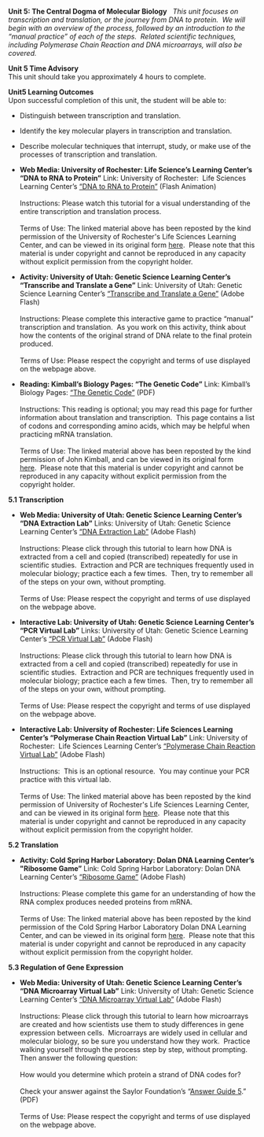 **Unit 5: The Central Dogma of Molecular Biology** <span id="5"></span> 
*This unit focuses on transcription and translation, or the journey from
DNA to protein.  We will begin with an overview of the process, followed
by an introduction to the “manual practice” of each of the steps. 
Related scientific techniques, including Polymerase Chain Reaction and
DNA microarrays, will also be covered.*

**Unit 5 Time Advisory**  
This unit should take you approximately 4 hours to complete.

**Unit5 Learning Outcomes**  
Upon successful completion of this unit, the student will be able to:  
-   Distinguish between transcription and translation.
-   Identify the key molecular players in transcription and translation.
-   Describe molecular techniques that interrupt, study, or make use of
    the processes of transcription and translation.

-   **Web Media: University of Rochester: Life Science’s Learning
    Center’s “DNA to RNA to Protein”**
    Link: University of Rochester:  Life Sciences Learning Center’s
    [“DNA to RNA to
    Protein”](http://www.saylor.org/content/general/dna_rna_protein.swf) (Flash
    Animation)  
        
     Instructions: Please watch this tutorial for a visual understanding
    of the entire transcription and translation process.  
        
     Terms of Use: The linked material above has been reposted by the
    kind permission of the University of Rochester's Life Sciences
    Learning Center, and can be viewed in its original form
    [here](http://lifesciences.envmed.rochester.edu/movies/Dogma2.swf).  Please
    note that this material is under copyright and cannot be reproduced
    in any capacity without explicit permission from the copyright
    holder. 

-   **Activity: University of Utah: Genetic Science Learning Center’s
    “Transcribe and Translate a Gene”**
    Link: University of Utah: Genetic Science Learning Center’s
    [“Transcribe and Translate a
    Gene”](http://learn.genetics.utah.edu/content/begin/dna/transcribe/) (Adobe
    Flash)  
        
     Instructions: Please complete this interactive game to practice
    “manual” transcription and translation.  As you work on this
    activity, think about how the contents of the original strand of DNA
    relate to the final protein produced.  
        
     Terms of Use: Please respect the copyright and terms of use
    displayed on the webpage above.

-   **Reading: Kimball’s Biology Pages: “The Genetic Code”**
    Link: Kimball’s Biology Pages: [“The Genetic
    Code”](https://resources.saylor.org/archived/wp-content/uploads/2011/06/BIO101lab-5.pdf) (PDF)  
        
     Instructions: This reading is optional; you may read this page for
    further information about translation and transcription.  This page
    contains a list of codons and corresponding amino acids, which may
    be helpful when practicing mRNA translation.  
        
     Terms of Use: The linked material above has been reposted by the
    kind permission of John Kimball, and can be viewed in its original
    form
    [here](http://users.rcn.com/jkimball.ma.ultranet/BiologyPages/C/Codons.html).  Please
    note that this material is under copyright and cannot be reproduced
    in any capacity without explicit permission from the copyright
    holder. 

**5.1 Transcription** <span id="5.1"></span> 
-   **Web Media: University of Utah: Genetic Science Learning Center’s
    “DNA Extraction Lab”**
    Links: University of Utah: Genetic Science Learning Center’s [“DNA
    Extraction
    Lab”](http://learn.genetics.utah.edu/content/labs/extraction/) (Adobe
    Flash)   
        
     Instructions: Please click through this tutorial to learn how DNA
    is extracted from a cell and copied (transcribed) repeatedly for use
    in scientific studies.  Extraction and PCR are techniques frequently
    used in molecular biology; practice each a few times.  Then, try to
    remember all of the steps on your own, without prompting.  
        
     Terms of Use: Please respect the copyright and terms of use
    displayed on the webpage above.

-   **Interactive Lab: University of Utah: Genetic Science Learning
    Center’s “PCR Virtual Lab”**
    Links: University of Utah: Genetic Science Learning Center’s [“PCR
    Virtual Lab”](http://learn.genetics.utah.edu/content/labs/pcr/)
    (Adobe Flash)  
        
     Instructions: Please click through this tutorial to learn how DNA
    is extracted from a cell and copied (transcribed) repeatedly for use
    in scientific studies.  Extraction and PCR are techniques frequently
    used in molecular biology; practice each a few times.  Then, try to
    remember all of the steps on your own, without prompting.  
        
     Terms of Use: Please respect the copyright and terms of use
    displayed on the webpage above.

-   **Interactive Lab: University of Rochester: Life Sciences Learning
    Center’s “Polymerase Chain Reaction Virtual Lab”**
    Link: University of Rochester:  Life Sciences Learning Center’s
    [“Polymerase Chain Reaction Virtual
    Lab”](http://www.saylor.org/content/general/polymerase_chain.swf) (Adobe
    Flash)  
        
     Instructions:  This is an optional resource.  You may continue your
    PCR practice with this virtual lab.  
        
     Terms of Use: The linked material above has been reposted by the
    kind permission of University of Rochester's Life Sciences Learning
    Center, and can be viewed in its original form
    [here](http://lifesciences.envmed.rochester.edu/movies/PCR_final.swf).  Please
    note that this material is under copyright and cannot be reproduced
    in any capacity without explicit permission from the copyright
    holder. 

**5.2 Translation** <span id="5.2"></span> 
-   **Activity: Cold Spring Harbor Laboratory: Dolan DNA Learning
    Center’s "Ribosome Game”**
    Link: Cold Spring Harbor Laboratory: Dolan DNA Learning Center’s
    [“Ribosome
    Game”](http://www.saylor.org/content/general/ribosome_game.swf) (Adobe
    Flash)  
        
     Instructions: Please complete this game for an understanding of how
    the RNA complex produces needed proteins from mRNA.  
        
     Terms of Use: The linked material above has been reposted by the
    kind permission of the Cold Spring Harbor Laboratory Dolan DNA
    Learning Center, and can be viewed in its original form
    [here](http://www.dnalc.org/view/15890-Ribosome-game-interactive-2D-animation.html).  Please
    note that this material is under copyright and cannot be reproduced
    in any capacity without explicit permission from the copyright
    holder. 

**5.3 Regulation of Gene Expression** <span id="5.3"></span> 
-   **Web Media: University of Utah: Genetic Science Learning Center’s
    “DNA Microarray Virtual Lab”**
    Link: University of Utah: Genetic Science Learning Center’s [“DNA
    Microarray Virtual
    Lab”](http://learn.genetics.utah.edu/content/labs/microarray/) (Adobe
    Flash)  
        
     Instructions: Please click through this tutorial to learn how
    microarrays are created and how scientists use them to study
    differences in gene expression between cells.  Microarrays are
    widely used in cellular and molecular biology, so be sure you
    understand how they work.  Practice walking yourself through the
    process step by step, without prompting.  Then answer the following
    question:  
        
     How would you determine which protein a strand of DNA codes for?  
        
     Check your answer against the Saylor Foundation’s “[Answer Guide
    5](https://resources.saylor.org/archived/wp-content/uploads/2011/05/BIO101LAB-AG5-FINAL.pdf).”
    (PDF)  
        
     Terms of Use: Please respect the copyright and terms of use
    displayed on the webpage above.


